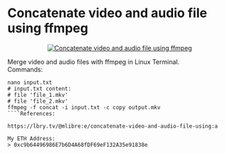 # Concatenate video and audio file using ffmpeg
<a href="https://youtu.be/e7-hAQO_fe0">
<p align="center">
<img src="http://img.youtube.com/vi/e7-hAQO_fe0/0.jpg" alt="Concatenate video and audio file using ffmpeg">
</p></a>


Merge video and audio files with ffmpeg in Linux Terminal.  
Commands:  
````  
nano input.txt  
# input.txt content:  
# file 'file_1.mkv'  
# file 'file_2.mkv'  
ffmpeg -f concat -i input.txt -c copy output.mkv  
````References:

https://lbry.tv/@mlibre:e/concatenate-video-and-audio-file-using:a

My ETH Address:
> 0xc9b64496986E7b6D4A68fDF69eF132A35e91838e